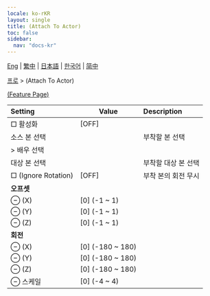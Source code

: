 ```yaml
---
locale: ko-rKR
layout: single
title: (Attach To Actor)
toc: false
sidebar:
  nav: "docs-kr"
---
```

[Eng](/dancexr/menu/2025.4/actor/attach_to_actor) | [繁中](/tw/dancexr/menu/2025.4/actor/attach_to_actor) | [日本語](/jp/dancexr/menu/2025.4/actor/attach_to_actor) | [한국어](/kr/dancexr/menu/2025.4/actor/attach_to_actor) | [简中](/zh/dancexr/menu/2025.4/actor/attach_to_actor)

[프로](../menu#프로) > (Attach To Actor)



[(Feature Page)](/kr/dancexr/features/attach_to_actor)

| Setting | Value | Description |
| :--- | --- | :--- |
|  □ 활성화| [OFF] | 
|  소스 본 선택|| 부착할 본 선택
|  > 배우 선택|  |  |
|  대상 본 선택|| 부착할 대상 본 선택
|  □ (Ignore Rotation)| [OFF] | 부착 본의 회전 무시
|  **오프셋**|| 
|  ⊖ (X)| [0] (-1 ~ 1) | 
|  ⊖ (Y)| [0] (-1 ~ 1) | 
|  ⊖ (Z)| [0] (-1 ~ 1) | 
|  **회전**|| 
|  ⊖ (X)| [0] (-180 ~ 180) | 
|  ⊖ (Y)| [0] (-180 ~ 180) | 
|  ⊖ (Z)| [0] (-180 ~ 180) | 
|  ⊖ 스케일| [0] (-4 ~ 4) | 
